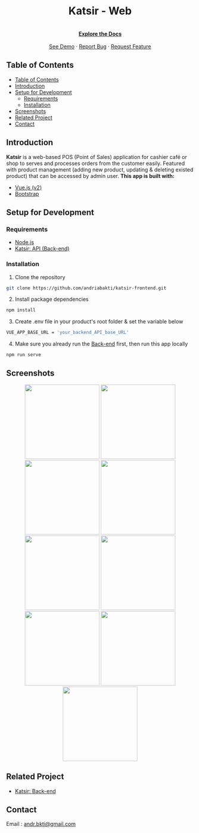<h1 align="center">Katsir - Web</h1>
<p align="center">
  <br/>
  <a href="https://github.com/andriabakti/katsir-frontend">
    <strong>Explore the Docs</strong>
  </a>
  <br/>
  <br/>
  <a href="http://andria-katsir.netlify.app/">See Demo</a>
  ·
  <a href="https://github.com/andriabakti/katsir-frontend/issues">Report Bug</a>
  ·
  <a href="https://github.com/andriabakti/katsir-frontend/issues">Request Feature</a>
</p>

## Table of Contents

- [Table of Contents](#table-of-contents)
- [Introduction](#introduction)
- [Setup for Development](#setup-for-development)
  - [Requirements](#requirements)
  - [Installation](#installation)
- [Screenshots](#screenshots)
- [Related Project](#related-project)
- [Contact](#contact)

## Introduction

<b>Katsir</b> is a web-based POS (Point of Sales) application for cashier café or shop to serves and processes orders from the customer easily. Featured with product management (adding new product, updating & deleting existed product) that can be accessed by admin user. <b>This app is built with:</b>

- [Vue.js (v2)](https://v2.vuejs.org/)
- [Bootstrap](https://getbootstrap.com/)

## Setup for Development

### Requirements

- [Node.js](https://nodejs.org/en/download/)
- [Katsir: API (Back-end)](https://github.com/andriabakti/katsir-backend)

### Installation

1. Clone the repository

```sh
git clone https://github.com/andriabakti/katsir-frontend.git
```

2. Install package dependencies

```sh
npm install
```

3. Create .env file in your product's root folder & set the variable below

```sh
VUE_APP_BASE_URL = 'your_backend_API_base_URL'
```

4. Make sure you already run the [Back-end](https://github.com/andriabakti/katsir-backend) first, then run this app locally

```sh
npm run serve
```

## Screenshots

<p align='center'>
  <span>
    <image width="200" src='./previews/landing.png' />
    <image width="200" src='./previews/auth_register.png' />
    <image width="200" src='./previews/auth_login.png' />
    <image width="200" src='./previews/product_cashier.png' />
    <image width="200" src='./previews/product_cart.png' />
    <image width="200" src='./previews/product_checkout.png' />
    <image width="200" src='./previews/product_admin.png' />
    <image width="200" src='./previews/product_add.png' />
    <image width="200" src='./previews/product_update.png' />
  </span>
</p>

## Related Project

- [Katsir: Back-end](https://github.com/andriabakti/katsir-backend)

## Contact

Email : andr.bkti@gmail.com
